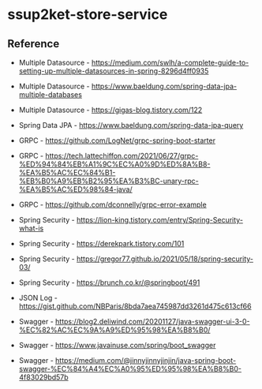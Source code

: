 # ssup2ket-store-service

## Reference

* Multiple Datasource - https://medium.com/swlh/a-complete-guide-to-setting-up-multiple-datasources-in-spring-8296d4ff0935
* Multiple Datasource - https://www.baeldung.com/spring-data-jpa-multiple-databases
* Multiple Datasource - https://gigas-blog.tistory.com/122

* Spring Data JPA - https://www.baeldung.com/spring-data-jpa-query

* GRPC - https://github.com/LogNet/grpc-spring-boot-starter
* GRPC - https://tech.lattechiffon.com/2021/06/27/grpc-%ED%94%84%EB%A1%9C%EC%A0%9D%ED%8A%B8-%EA%B5%AC%EC%84%B1-%EB%B0%A9%EB%B2%95%EA%B3%BC-unary-rpc-%EA%B5%AC%ED%98%84-java/
* GRPC - https://github.com/dconnelly/grpc-error-example

* Spring Security - https://lion-king.tistory.com/entry/Spring-Security-what-is
* Spring Security - https://derekpark.tistory.com/101
* Spring Security - https://gregor77.github.io/2021/05/18/spring-security-03/
* Spring Security - https://brunch.co.kr/@springboot/491

* JSON Log - https://gist.github.com/NBParis/8bda7aea745987dd3261d475c613cf66

* Swagger - https://blog2.deliwind.com/20201127/java-swagger-ui-3-0-%EC%82%AC%EC%9A%A9%ED%95%98%EA%B8%B0/
* Swagger - https://www.javainuse.com/spring/boot_swagger
* Swagger - https://medium.com/@jinnyjinnyjinjin/java-spring-boot-swagger-%EC%84%A4%EC%A0%95%ED%95%98%EA%B8%B0-4f83029bd57b
